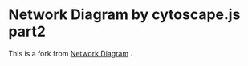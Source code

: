 # Network Diagram by cytoscape.js part2

This is a fork from [Network Diagram](https://github.com/takamitsu-iida/network-diagram) .
